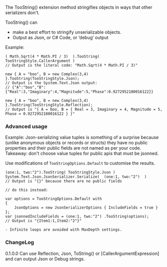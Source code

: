 The TooString() extension method stringifies objects in ways that other serializers don't.


TooString() can
- make a best effort to stringify unserializable objects.
- Output as Json, or C# Code, or ‘debug’ output

Example:
```
( Math.Sqrt(4 * Math.PI / 3)  ).TooString( TooStringStyle.CallerArgument ) 
// Output is the literal code: "Math.Sqrt(4 * Math.PI / 3)"

new { A = "boo", B = new Complex(3,4) }.TooString(TooStringStyle.Json);
// Output is the System.Text.Json output:
// {"A":"boo","B":{"Real":3,"Imaginary":4,"Magnitude":5,"Phase":0.9272952180016122}}

new { A = "boo", B = new Complex(3,4) }.TooString(TooStringStyle.Reflection);
// Output is "{ A = boo, B = { Real = 3, Imaginary = 4, Magnitude = 5, Phase = 0.9272952180016122 } }" 
```


### Advanced usage

Example: Json-serializing value tuples is something of a surprise because (unlike anonymous objects or 
records or structs) they have no public properties and their public fields are not named as 
per your code. Takeaway: don't choose value tuples for public apis that must be jsonned.

Use modifications of `TooStringOptions.Default` to customise the results.

```
(one:1, two:"2").TooString( TooStringStyle.Json )
System.Text.Json.JsonSerializer.Serialize(  (one:1, two:"2")  )
// Output is "{}" because there are no public fields

// do this instead:

var options = TooStringOptions.Default with
{
    JsonOptions = new JsonSerializerOptions { IncludeFields = true }
};
var jsonnedIncludeFields = (one:1, two:"2") .TooString(options);
// Output is "{Item1:1,Item2:"2"}"

- Infinite loops are avoided with MaxDepth settings.
```

### ChangeLog

0.1.0.0  Can use Reflection, Json, ToString() or [CallerArgumentExpression] and can output Json or Debug strings.